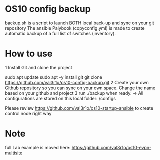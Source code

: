 # OS10 config backup

backup.sh is a script to launch BOTH local back-up and sync on your git repository
The ansible Palybook (copyconfig.yml) is made to create automatic backup of a full list of switches (inventory). 

# How to use
1
Install Git and clone the project </br>

sudo apt update
sudo apt -y install git
git clone https://github.com/val3r1o/os10-config-backup.git
2
Create your own Github repository so you can sync on your own space. Change the name based on your github and project
3
run ./backup when ready.
-> 
All configurations are stored on this local folder: /configs </br>

Please review https://github.com/val3r1o/os10-startup-ansible to create control node right way </br>

# Note 
full Lab example is moved here: https://github.com/val3r1o/os10-evpn-multisite
